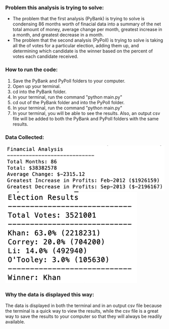 ### Problem this analysis is trying to solve:
* The problem that the first analysis (PyBank) is trying to solve is condensing 86 months worth of finacial data into a summary of the net total amount of money, average change per month, greatest increase in a month, and greatest decrease in a month.
* The problem that the second analysis (PyPoll) is trying to solve is taking all the of votes for a particular election, adding them up, and determining which candidate is the winner based on the percent of votes each candidate received.

### How to run the code:
1. Save the PyBank and PyPoll folders to your computer.
1. Open up your terminal.
1. cd into the PyBank folder.
1. In your terminal, run the command "python main.py"
1. cd out of the PyBank folder and into the PyPoll folder.
1. In your terminal, run the command "python main.py"
1. In your terminal, you will be able to see the results. Also, an output csv file will be added to both the PyBank and PyPoll folders with the same results.

### Data Collected:
![](PyBank/pybank_results_screenshot.png)
![](PyPoll/pypoll_results_screenshot.png)

### Why the data is displayed this way:
The data is displayed in both the terminal and in an output csv file because the terminal is a quick way to view the results, while the csv file is a great way to save the results to your computer so that they will always be readily available. 
